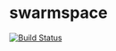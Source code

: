 # swarmspace

[![Build Status](https://travis-ci.com/cristiancmello/swarmspace.svg?branch=master)](https://travis-ci.com/cristiancmello/swarmspace)
